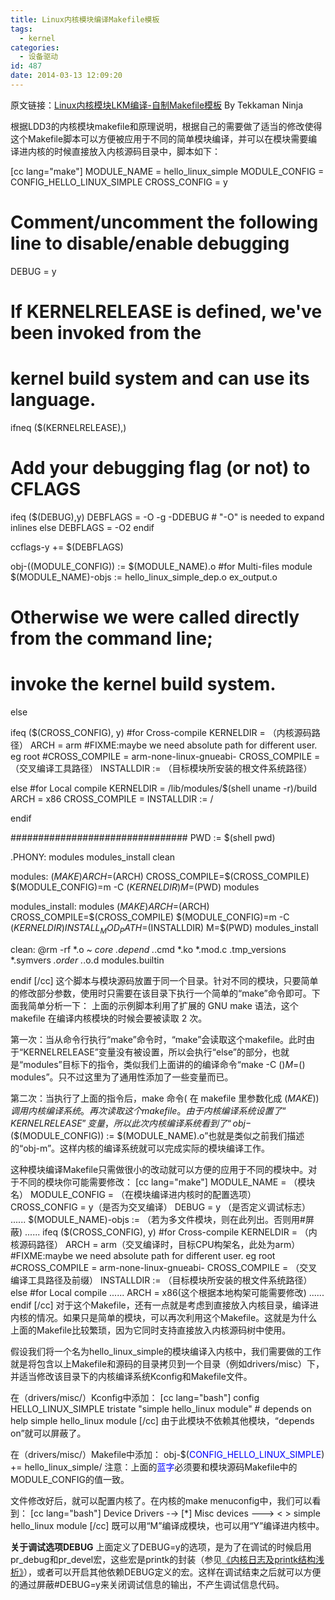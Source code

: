 ```yaml
---
title: Linux内核模块编译Makefile模板
tags:
  - kernel
categories:
  - 设备驱动
id: 487
date: 2014-03-13 12:09:20
---
```


原文链接：[Linux内核模块LKM编译-自制Makefile模板](http://blog.chinaunix.net/uid-20543672-id-3241147.html) By Tekkaman Ninja

根据LDD3的内核模块makefile和原理说明，根据自己的需要做了适当的修改使得这个Makefile脚本可以方便被应用于不同的简单模块编译，并可以在模块需要编译进内核的时候直接放入内核源码目录中，脚本如下：
<!--more-->
[cc lang="make"]
MODULE_NAME = hello_linux_simple
MODULE_CONFIG = CONFIG_HELLO_LINUX_SIMPLE
CROSS_CONFIG = y
# Comment/uncomment the following line to disable/enable debugging
DEBUG = y

# If KERNELRELEASE is defined, we've been invoked from the
# kernel build system and can use its language.
ifneq ($(KERNELRELEASE),)

# Add your debugging flag (or not) to CFLAGS
ifeq ($(DEBUG),y)
	DEBFLAGS = -O -g -DDEBUG # "-O" is needed to expand inlines
else
	DEBFLAGS = -O2
endif

ccflags-y += $(DEBFLAGS)

obj-$($(MODULE_CONFIG)) := $(MODULE_NAME).o
#for Multi-files module
$(MODULE_NAME)-objs := hello_linux_simple_dep.o ex_output.o

# Otherwise we were called directly from the command line;
# invoke the kernel build system.
else

ifeq ($(CROSS_CONFIG), y)
#for Cross-compile
KERNELDIR = （内核源码路径）
ARCH = arm
#FIXME:maybe we need absolute path for different user. eg root
#CROSS_COMPILE = arm-none-linux-gnueabi-
CROSS_COMPILE = （交叉编译工具路径）
INSTALLDIR := （目标模块所安装的根文件系统路径）

else
#for Local compile
KERNELDIR = /lib/modules/$(shell uname -r)/build
ARCH = x86
CROSS_COMPILE =
INSTALLDIR := /

endif

################################
PWD := $(shell pwd)

.PHONY: modules modules_install clean

modules:
	$(MAKE) ARCH=$(ARCH) CROSS_COMPILE=$(CROSS_COMPILE) $(MODULE_CONFIG)=m -C $(KERNELDIR) M=$(PWD) modules

modules_install: modules
	$(MAKE) ARCH=$(ARCH) CROSS_COMPILE=$(CROSS_COMPILE) $(MODULE_CONFIG)=m -C $(KERNELDIR) INSTALL_MOD_PATH=$(INSTALLDIR) M=$(PWD) modules_install

clean:
	@rm -rf *.o *~ core .depend .*.cmd *.ko *.mod.c .tmp_versions *.symvers *.order .*.o.d modules.builtin

endif
[/cc]
这个脚本与模块源码放置于同一个目录。针对不同的模块，只要简单的修改部分参数，使用时只需要在该目录下执行一个简单的“make”命令即可。下面我简单分析一下：
上面的示例脚本利用了扩展的 GNU make 语法，这个 makefile 在编译内核模块的时候会要被读取 2 次。

第一次：当从命令行执行“make”命令时，“make”会读取这个makefile。此时由于“KERNELRELEASE”变量没有被设置，所以会执行“else”的部分，也就是“modules”目标下的指令，类似我们上面讲的的编译命令“make -C $() M=$() modules”。只不过这里为了通用性添加了一些变量而已。

第二次：当执行了上面的指令后，make 命令( 在 makefile 里参数化成 $(MAKE) )调用内核编译系统。再次读取这个makefile。由于内核编译系统设置了“KERNELRELEASE”变量，所以此次内核编译系统看到了“obj-$($(MODULE_CONFIG)) := $(MODULE_NAME).o”也就是类似之前我们描述的“obj-m”。这样内核的编译系统就可以完成实际的模块编译工作。

这种模块编译Makefile只需做很小的改动就可以方便的应用于不同的模块中。对于不同的模块你可能需要修改：
[cc lang="make"]
MODULE_NAME =   （模块名）
MODULE_CONFIG = （在模块编译进内核时的配置选项）
CROSS_CONFIG = y（是否为交叉编译）
DEBUG = y       （是否定义调试标志）
......
$(MODULE_NAME)-objs := （若为多文件模块，则在此列出。否则用#屏蔽)
......
ifeq ($(CROSS_CONFIG), y)
#for Cross-compile
KERNELDIR = （内核源码路径）
ARCH = arm（交叉编译时，目标CPU构架名，此处为arm）
#FIXME:maybe we need absolute path for different user. eg root
#CROSS_COMPILE = arm-none-linux-gnueabi-
CROSS_COMPILE = （交叉编译工具路径及前缀）
INSTALLDIR := （目标模块所安装的根文件系统路径）
else
#for Local compile
......
ARCH = x86(这个根据本地构架可能需要修改)
......
endif
[/cc]
对于这个Makefile，还有一点就是考虑到直接放入内核目录，编译进内核的情况。如果只是简单的模块，可以再次利用这个Makefile。这就是为什么上面的Makefile比较繁琐，因为它同时支持直接放入内核源码树中使用。

假设我们将一个名为hello_linux_simple的模块编译入内核中，我们需要做的工作就是将包含以上Makefile和源码的目录拷贝到一个目录（例如drivers/misc）下，并适当修改该目录下的内核编译系统Kconfig和Makefile文件。

在（drivers/misc/）Kconfig中添加：
[cc lang="bash"]
config HELLO_LINUX_SIMPLE
	tristate "simple hello_linux module"
	# depends on
	help
	  simple hello_linux module
[/cc]
由于此模块不依赖其他模块，“depends on”就可以屏蔽了。

在（drivers/misc/）Makefile中添加：
obj-$(<span style="color:blue;">CONFIG_HELLO_LINUX_SIMPLE</span>) += hello_linux_simple/
注意：上面的<span style="color:blue;">蓝字</span>必须要和模块源码Makefile中的MODULE_CONFIG的值一致。

文件修改好后，就可以配置内核了。在内核的make menuconfig中，我们可以看到：
[cc lang="bash"]
Device Drivers -→
[*] Misc devices --->
< > simple hello_linux module
[/cc]
既可以用“M”编译成模块，也可以用“Y”编译进内核中。

**关于调试选项DEBUG**
上面定义了DEBUG=y的选项，是为了在调试的时候启用pr_debug和pr_devel宏，这些宏是printk的封装（参见[《内核日志及printk结构浅析》](http://blog.chinaunix.net/uid-20543672-id-3211832.html)），或者可以开启其他依赖DEBUG定义的宏。这样在调试结束之后就可以方便的通过屏蔽#DEBUG=y来关闭调试信息的输出，不产生调试信息代码。